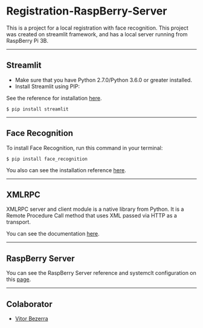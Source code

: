 # Registration-RaspBerry-Server

This is a project for a local registration with face recognition. This project was created on streamlit framework, and has a local server running from RaspBerry Pi 3B.

----
## Streamlit
* Make sure that you have Python 2.7.0/Python 3.6.0 or greater installed.
* Install Streamlit using PIP:

See the reference for installation [here](https://docs.streamlit.io/).


    $ pip install streamlit


----
## Face Recognition

To install Face Recognition, run this command in your terminal:

    $ pip install face_recognition

You also can see the installation reference [here](https://face-recognition.readthedocs.io/en/latest/installation.html).



----
## XMLRPC

XMLRPC server and client module is a native library from Python. It is a Remote Procedure Call method that uses XML passed via HTTP as a transport.


You can see the documentation [here](https://docs.python.org/3/library/xmlrpc.html).


----
## RaspBerry Server

You can see the RaspBerry Server reference and systemclt configuration on this [page](https://github.com/rafaelloni/Registration-RaspBerry-Server/tree/master/systemctl_services).

----
## Colaborator
* [Vitor Bezerra](https://github.com/vitorbezerra)
